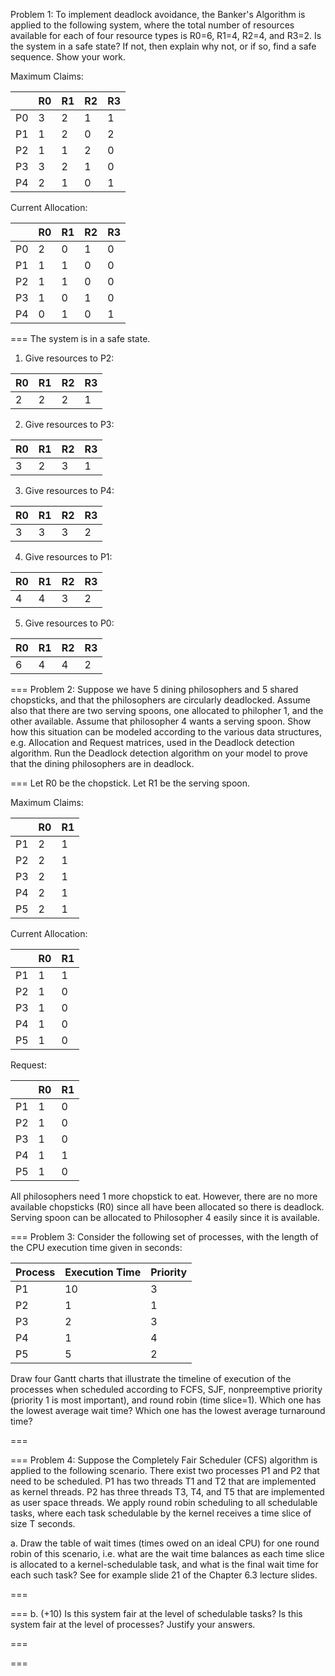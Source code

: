 Problem 1: To implement deadlock avoidance, the Banker's Algorithm is applied to the following system, where the total number of resources
available for each of four resource types is R0=6, R1=4, R2=4, and
R3=2. Is the system in a safe state? If not, then explain why
not, or if so, find a safe sequence. Show your work.

Maximum Claims:

|    | R0 | R1 | R2 | R3 |
|----|----|----|----|----|
| P0 | 3  | 2  | 1  | 1  |
| P1 | 1  | 2  | 0  | 2  |
| P2 | 1  | 1  | 2  | 0  |
| P3 | 3  | 2  | 1  | 0  |
| P4 | 2  | 1  | 0  | 1  |

Current Allocation:

|    | R0 | R1 | R2 | R3 |
|----|----|----|----|----|
| P0 | 2  | 0  | 1  | 0  |
| P1 | 1  | 1  | 0  | 0  |
| P2 | 1  | 1  | 0  | 0  |
| P3 | 1  | 0  | 1  | 0  |
| P4 | 0  | 1  | 0  | 1  |

===
The system is in a safe state.

1. Give resources to P2:

| R0 | R1 | R2 | R3 |
|----|----|----|----|
| 2  | 2  | 2  | 1  |
2. Give resources to P3:

| R0 | R1 | R2 | R3 |
|----|----|----|----|
| 3  | 2  | 3  | 1  |
3. Give resources to P4:

| R0 | R1 | R2 | R3 |
|----|----|----|----|
| 3  | 3  | 3  | 2  |
4. Give resources to P1:

| R0 | R1 | R2 | R3 |
|----|----|----|----|
| 4  | 4  | 3  | 2  |
5. Give resources to P0:

| R0 | R1 | R2 | R3 |
|----|----|----|----|
| 6  | 4  | 4  | 2  |

===
Problem 2: Suppose we have 5 dining philosophers and 5 shared chopsticks, and that the philosophers are circularly
deadlocked.  Assume also that there are two serving spoons, one allocated to philopher 1, and the other available.
Assume that philosopher 4 wants a serving spoon.  Show how this situation can be modeled according to the various
data structures, e.g. Allocation and Request matrices, used in the Deadlock detection algorithm.  Run the Deadlock
detection algorithm on your model to prove that the dining philosophers are in deadlock.

===
Let R0 be the chopstick.
Let R1 be the serving spoon.

Maximum Claims:

|    | R0 | R1 |
|----|----|----|
| P1 | 2  | 1  |
| P2 | 2  | 1  |
| P3 | 2  | 1  |
| P4 | 2  | 1  |
| P5 | 2  | 1  |

Current Allocation:

|    | R0 | R1 |
|----|----|----|
| P1 | 1  | 1  |
| P2 | 1  | 0  |
| P3 | 1  | 0  |
| P4 | 1  | 0  |
| P5 | 1  | 0  |

Request:

|    | R0 | R1 |
|----|----|----|
| P1 | 1  | 0  |
| P2 | 1  | 0  |
| P3 | 1  | 0  |
| P4 | 1  | 1  |
| P5 | 1  | 0  |

All philosophers need 1 more chopstick to eat. However, there are no more available chopsticks (R0) since all have been allocated so there is deadlock.
Serving spoon can be allocated to Philosopher 4 easily since it is available.

===
Problem 3: Consider the following set of processes, with the length of
the CPU execution time given in seconds:

| Process | Execution Time | Priority |
|---------|----------------|----------|
| P1      | 10             | 3        |
| P2      | 1              | 1        |
| P3      | 2              | 3        |
| P4      | 1              | 4        |
| P5      | 5              | 2        |

Draw four Gantt charts that illustrate the timeline of execution of
the processes when scheduled according to FCFS, SJF, nonpreemptive
priority (priority 1 is most important), and round robin (time
slice=1). Which one has the lowest average wait time? Which one
has the lowest average turnaround time?

===

===
Problem 4: Suppose the Completely Fair Scheduler (CFS) algorithm is applied to the following scenario. There exist
two processes P1 and P2 that need to be scheduled.  P1 has two threads T1 and T2 that are implemented as kernel
threads.  P2 has three threads T3, T4, and T5 that are implemented as user space threads.  We apply round robin
scheduling to all schedulable tasks, where each task schedulable by the kernel receives a time slice of size T
seconds.

a. Draw the table of wait times (times owed on an ideal CPU) for one round robin of this scenario, i.e. what are
the wait time balances as each time slice is allocated to a kernel-schedulable task, and what is the final wait
time for each such task?  See for example slide 21 of the Chapter 6.3 lecture slides.

===

===
b.  (+10) Is this system fair at the level of schedulable tasks?  Is this system fair at the level of processes?
Justify your answers.

===

===
